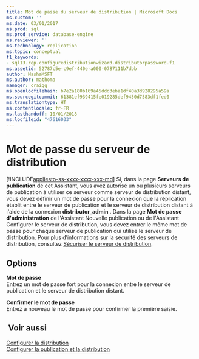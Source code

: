 ```yaml
---
title: Mot de passe du serveur de distribution | Microsoft Docs
ms.custom: ''
ms.date: 03/01/2017
ms.prod: sql
ms.prod_service: database-engine
ms.reviewer: ''
ms.technology: replication
ms.topic: conceptual
f1_keywords:
- sql13.rep.configuredistributionwizard.distributorpassword.f1
ms.assetid: 52787c5e-c9ef-440e-a000-0787111b7dbb
author: MashaMSFT
ms.author: mathoma
manager: craigg
ms.openlocfilehash: b7e2a180b169a45ddd3eba1df40a3d928295a59a
ms.sourcegitcommit: 61381ef939415fe019285def9450d7583df1fed0
ms.translationtype: HT
ms.contentlocale: fr-FR
ms.lasthandoff: 10/01/2018
ms.locfileid: "47616033"
---
```

# <a name="distributor-password"></a>Mot de passe du serveur de distribution
[!INCLUDE[appliesto-ss-xxxx-xxxx-xxx-md](../../includes/appliesto-ss-xxxx-xxxx-xxx-md.md)]
  Si, dans la page **Serveurs de publication** de cet Assistant, vous avez autorisé un ou plusieurs serveurs de publication à utiliser ce serveur comme serveur de distribution distant, vous devez définir un mot de passe pour la connexion que la réplication établit entre le serveur de publication et le serveur de distribution distant à l'aide de la connexion **distributor_admin** . Dans la page **Mot de passe d'administration** de l'Assistant Nouvelle publication ou de l'Assistant Configurer le serveur de distribution, vous devez entrer le même mot de passe pour chaque serveur de publication qui utilise le serveur de distribution. Pour plus d’informations sur la sécurité des serveurs de distribution, consultez [Sécuriser le serveur de distribution](../../relational-databases/replication/security/secure-the-distributor.md).  
  
## <a name="options"></a>Options  
 **Mot de passe**  
 Entrez un mot de passe fort pour la connexion entre le serveur de publication et le serveur de distribution distant.  
  
 **Confirmer le mot de passe**  
 Entrez à nouveau le mot de passe pour confirmer la première saisie.  
  
## <a name="see-also"></a> Voir aussi  
 [Configurer la distribution](../../relational-databases/replication/configure-distribution.md)   
 [Configurer la publication et la distribution](../../relational-databases/replication/configure-publishing-and-distribution.md)  
  
  
